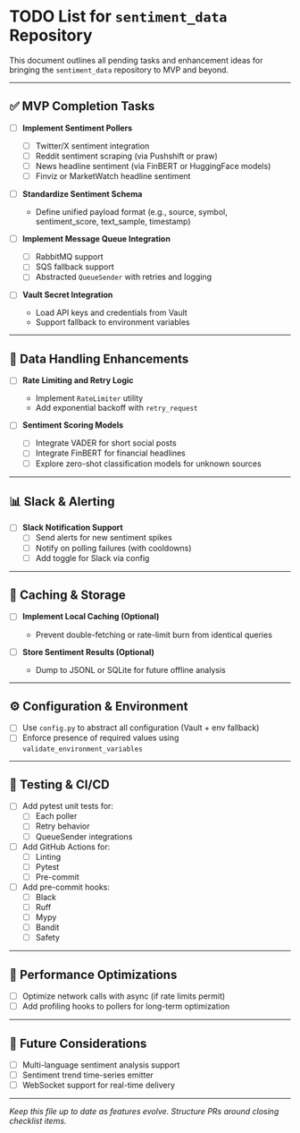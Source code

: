 # TODO List for `sentiment_data` Repository

This document outlines all pending tasks and enhancement ideas for bringing the `sentiment_data` repository to MVP and beyond.

---

## ✅ MVP Completion Tasks

- [ ] **Implement Sentiment Pollers**
  - [ ] Twitter/X sentiment integration
  - [ ] Reddit sentiment scraping (via Pushshift or praw)
  - [ ] News headline sentiment (via FinBERT or HuggingFace models)
  - [ ] Finviz or MarketWatch headline sentiment

- [ ] **Standardize Sentiment Schema**
  - Define unified payload format (e.g., source, symbol, sentiment_score, text_sample, timestamp)

- [ ] **Implement Message Queue Integration**
  - [ ] RabbitMQ support
  - [ ] SQS fallback support
  - [ ] Abstracted `QueueSender` with retries and logging

- [ ] **Vault Secret Integration**
  - Load API keys and credentials from Vault
  - Support fallback to environment variables

---

## 🔁 Data Handling Enhancements

- [ ] **Rate Limiting and Retry Logic**
  - Implement `RateLimiter` utility
  - Add exponential backoff with `retry_request`

- [ ] **Sentiment Scoring Models**
  - [ ] Integrate VADER for short social posts
  - [ ] Integrate FinBERT for financial headlines
  - [ ] Explore zero-shot classification models for unknown sources

---

## 📊 Slack & Alerting

- [ ] **Slack Notification Support**
  - [ ] Send alerts for new sentiment spikes
  - [ ] Notify on polling failures (with cooldowns)
  - [ ] Add toggle for Slack via config

---

## 💾 Caching & Storage

- [ ] **Implement Local Caching (Optional)**
  - Prevent double-fetching or rate-limit burn from identical queries

- [ ] **Store Sentiment Results (Optional)**
  - Dump to JSONL or SQLite for future offline analysis

---

## ⚙️ Configuration & Environment

- [ ] Use `config.py` to abstract all configuration (Vault + env fallback)
- [ ] Enforce presence of required values using `validate_environment_variables`

---

## 🧪 Testing & CI/CD

- [ ] Add pytest unit tests for:
  - [ ] Each poller
  - [ ] Retry behavior
  - [ ] QueueSender integrations
- [ ] Add GitHub Actions for:
  - [ ] Linting
  - [ ] Pytest
  - [ ] Pre-commit
- [ ] Add pre-commit hooks:
  - [ ] Black
  - [ ] Ruff
  - [ ] Mypy
  - [ ] Bandit
  - [ ] Safety

---

## 🚀 Performance Optimizations

- [ ] Optimize network calls with async (if rate limits permit)
- [ ] Add profiling hooks to pollers for long-term optimization

---

## 🧠 Future Considerations

- [ ] Multi-language sentiment analysis support
- [ ] Sentiment trend time-series emitter
- [ ] WebSocket support for real-time delivery

---

_Keep this file up to date as features evolve. Structure PRs around closing checklist items._
